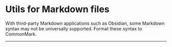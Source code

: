 # Utils for Markdown files

With third-party Markdown applications such as Obsidian, some Markdown syntax may not be universally supported. Format these syntax to CommonMark.

---
